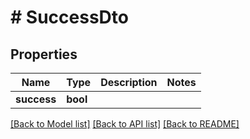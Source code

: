 # # SuccessDto

## Properties

Name | Type | Description | Notes
------------ | ------------- | ------------- | -------------
**success** | **bool** |  |

[[Back to Model list]](../../README.md#models) [[Back to API list]](../../README.md#endpoints) [[Back to README]](../../README.md)
